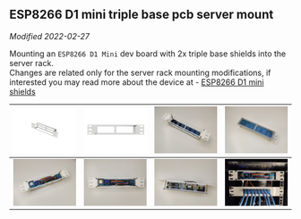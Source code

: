 ## ESP8266 D1 mini triple base pcb server mount

*Modified 2022-02-27*

Mounting an ``ESP8266 D1 Mini`` dev board with 2x triple base shields into the server rack.<br>
Changes are related only for the server rack mounting modifications, if interested you may read more about the device at - [ESP8266 D1 mini shields](/do-it-yourself/2022-01-esphome/esphome-nodes?id=esp8266-d1-mini-shields)

| ![2022-02-d1mini-triple-base-shield-mount-01.png](./assets/images/2022-02-d1mini-triple-base-shield-mount-01.png) | ![2022-02-d1mini-triple-base-shield-mount-02.png](./assets/images/2022-02-d1mini-triple-base-shield-mount-02.png) | ![2022-02-d1mini-triple-base-shield-mount-03.jpg](./assets/images/2022-02-d1mini-triple-base-shield-mount-03.jpg) | ![2022-02-d1mini-triple-base-shield-mount-04.jpg](./assets/images/2022-02-d1mini-triple-base-shield-mount-04.jpg) |
|:-----------------------------------------------------------------------------------------------------------------:|:-----------------------------------------------------------------------------------------------------------------:|:-----------------------------------------------------------------------------------------------------------------:|:-----------------------------------------------------------------------------------------------------------------:|
| ![2022-02-d1mini-triple-base-shield-mount-05.jpg](./assets/images/2022-02-d1mini-triple-base-shield-mount-05.jpg) | ![2022-02-d1mini-triple-base-shield-mount-06.jpg](./assets/images/2022-02-d1mini-triple-base-shield-mount-06.jpg) | ![2022-02-d1mini-triple-base-shield-mount-07.jpg](./assets/images/2022-02-d1mini-triple-base-shield-mount-07.jpg) | ![2022-02-d1mini-triple-base-shield-mount-08.jpg](./assets/images/2022-02-d1mini-triple-base-shield-mount-08.jpg) |
